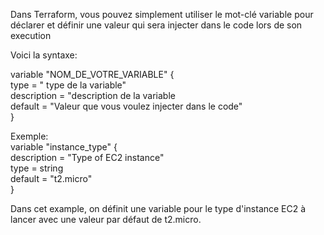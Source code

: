 Dans Terraform, vous pouvez simplement utiliser le mot-clé variable pour déclarer et définir une valeur qui sera injecter dans le code lors de son execution

Voici la syntaxe:

variable "NOM_DE_VOTRE_VARIABLE" {    
  type = " type de la variable"    
  description = "description de la variable     
  default = "Valeur que vous voulez injecter dans le code"    
  }

Exemple:     
variable "instance_type" {     
  description = "Type of EC2 instance"    
  type        = string    
  default     = "t2.micro"      
}

Dans cet example, on définit une variable pour le type d'instance EC2 à lancer avec une valeur par défaut de t2.micro.
